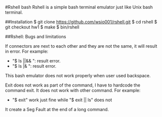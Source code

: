 #Rshell bash
Rshell is a simple bash terminal emulator just like Unix bash terminal.

##Installation
$ git clone https://github.com/wsio001/rshell.git
$ cd rshell
$ git checkout hw1
$ make
$ bin/rshell

##Rshell: Bugs and limitations

If connectors are next to each other and they are not the same, it will result in error. For example:
* "$ ls ||&& ": result error.
* "$ ls |& ": result error.

This bash emulator does not work properly when user used backspace.

Exit does not work as part of the command, I have to hardcode the command exit. It does not work with other command. For example:
* "$ exit" work just fine while "$ exit || ls" does not

It create a Seg Fault at the end of a long command.
